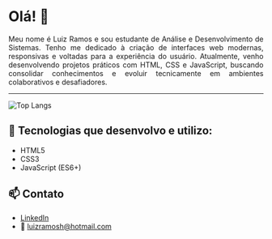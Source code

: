 # Olá! 👋


<div align="justify">
Meu nome é Luiz Ramos e sou estudante de Análise e Desenvolvimento de Sistemas.  
Tenho me dedicado à criação de interfaces web modernas, responsivas e voltadas para a experiência do usuário.  
Atualmente, venho desenvolvendo projetos práticos com HTML, CSS e JavaScript, buscando consolidar conhecimentos e evoluir tecnicamente em ambientes colaborativos e desafiadores.
</div>

---

![Top Langs](https://github-readme-stats.vercel.app/api/top-langs/?username=luizramosh&layout=compact)

## 🚀 Tecnologias que desenvolvo e utilizo:
- HTML5  
- CSS3  
- JavaScript (ES6+)
## 📫 Contato

- [LinkedIn](https://www.linkedin.com/in/luizramosh/)  
- 📧 luizramosh@hotmail.com
